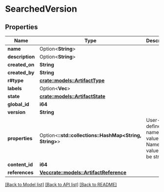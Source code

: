 # SearchedVersion

## Properties

Name | Type | Description | Notes
------------ | ------------- | ------------- | -------------
**name** | Option<**String**> |  | [optional]
**description** | Option<**String**> |  | [optional]
**created_on** | **String** |  | 
**created_by** | **String** |  | 
**r#type** | [**crate::models::ArtifactType**](ArtifactType.md) |  | 
**labels** | Option<**Vec<String>**> |  | [optional]
**state** | [**crate::models::ArtifactState**](ArtifactState.md) |  | 
**global_id** | **i64** |  | 
**version** | **String** |  | 
**properties** | Option<**::std::collections::HashMap<String, String>**> | User-defined name-value pairs. Name and value must be strings. | [optional]
**content_id** | **i64** |  | 
**references** | [**Vec<crate::models::ArtifactReference>**](ArtifactReference.md) |  | 

[[Back to Model list]](../README.md#documentation-for-models) [[Back to API list]](../README.md#documentation-for-api-endpoints) [[Back to README]](../README.md)


